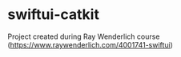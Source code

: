 # swiftui-catkit
Project created during Ray Wenderlich course (https://www.raywenderlich.com/4001741-swiftui)
